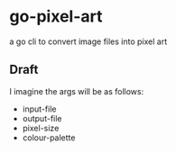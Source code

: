 # go-pixel-art
a go cli to convert image files into pixel art

## Draft

I imagine the args will be as follows:

- input-file
- output-file
- pixel-size
- colour-palette
